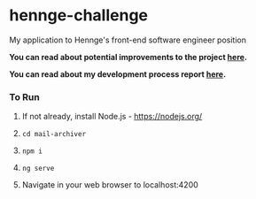 # hennge-challenge

My application to Hennge's front-end software engineer position



**You can read about potential improvements to the project [here](docs/IMPROVEMENTS.md).**

**You can read about my development process report [here](docs/REPORT.md).**



### To Run

1. If not already, install Node.js - https://nodejs.org/

2. `cd mail-archiver`

3. `npm i`

3. `ng serve`

4. Navigate in your web browser to localhost:4200




